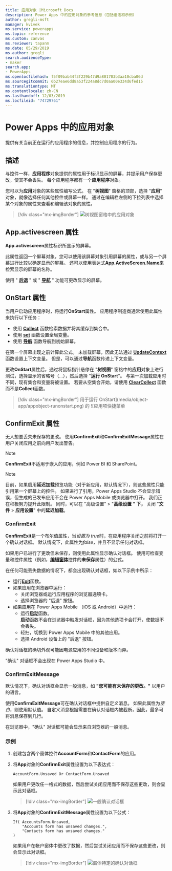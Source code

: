 ```yaml
---
title: 应用对象 |Microsoft Docs
description: Power Apps 中的应用对象的参考信息（包括语法和示例）
author: gregli-msft
manager: kvivek
ms.service: powerapps
ms.topic: reference
ms.custom: canvas
ms.reviewer: tapanm
ms.date: 05/29/2019
ms.author: gregli
search.audienceType:
- maker
search.app:
- PowerApps
ms.openlocfilehash: f5f09bab44f3f229b47d9a801703b3aa10cba06d
ms.sourcegitcommit: 6b27eae6dd8a53f224a8dc7d0aa00e334d6fed15
ms.translationtype: MT
ms.contentlocale: zh-CN
ms.lasthandoff: 12/03/2019
ms.locfileid: "74729761"
---
```

# <a name="app-object-in-power-apps"></a>Power Apps 中的应用对象

提供有关当前正在运行的应用程序的信息，并控制应用程序的行为。

## <a name="description"></a>描述

与控件一样，**应用程序**对象提供的属性用于标识显示的屏幕，并提示用户保存更改，使其不会丢失。 每个应用程序都有一个**应用程序**对象。

您可以为**应用**对象的某些属性编写公式。 在 "**树视图**" 窗格的顶部，选择 "**应用**" 对象，就像选择任何其他控件或屏幕一样。 通过在编辑栏左侧的下拉列表中选择某个对象的属性来查看和编辑该对象的属性。

> [!div class="mx-imgBorder"]
> ![树视图窗格中的应用对象](media/object-app/appobject.png)

## <a name="activescreen-property"></a>App.activescreen 属性

**App.activescreen**属性标识所显示的屏幕。

此属性返回一个屏幕对象，您可以使用该屏幕对象引用屏幕的属性，或与另一个屏幕进行比较以确定显示的屏幕。 还可以使用表达式**App.ActiveScreen.Name**来检索显示的屏幕的名称。

使用 " **[后退](function-navigate.md)** " 或 " **[导航](function-navigate.md)** " 功能可更改显示的屏幕。

## <a name="onstart-property"></a>OnStart 属性

当用户启动应用程序时，将运行**OnStart**属性。 应用程序制造商通常使用此属性来执行以下任务：

- 使用 **[Collect](function-clear-collect-clearcollect.md)** 函数检索数据并将其缓存到集合中。
- 使用 **[set](function-set.md)** 函数设置全局变量。
- 使用 **[导航](function-navigate.md)** 函数导航到初始屏幕。

在第一个屏幕出现之前计算此公式。 未加载屏幕，因此无法通过 **[UpdateContext](function-updatecontext.md)** 函数设置上下文变量。 但是，可以通过**导航**函数传递上下文变量。

更改**OnStart**属性后，通过将鼠标指针悬停在 "**树视图**" 窗格中的**应用**对象上进行测试，选择显示的省略号（...），然后选择 "**运行 OnStart**"。 与第一次加载应用时不同，现有集合和变量将被设置。 若要从空集合开始，请使用 **[ClearCollect](function-clear-collect-clearcollect.md)** 函数而不是**Collect**函数。

> [!div class="mx-imgBorder"]
> 用于运行 OnStart](media/object-app/appobject-runonstart.png) 的 ![应用项快捷菜单

## <a name="confirmexit-properties"></a>ConfirmExit 属性

无人想要丢失未保存的更改。 使用**ConfirmExit**和**ConfirmExitMessage**属性在用户关闭应用之前向用户发出警告。

> [!NOTE]
> **ConfirmExit**不适用于嵌入的应用，例如 Power BI 和 SharePoint。

> [!NOTE]
> 目前，如果启用**延迟加载**预览功能（对于新应用，默认情况下），则这些属性只能引用第一个屏幕上的控件。 如果进行了引用，Power Apps Studio 不会显示错误，但生成的已发布应用不会在 Power Apps Mobile 或浏览器中打开。 我们正在积极努力提升此限制。 同时，可以在 "高级设置" > "**高级设置** **" 下，** 关闭 "**文件** > **应用设置**" 中的**延迟加载**。

### <a name="confirmexit"></a>ConfirmExit

**ConfirmExit**是一个布尔值属性，当*设置为 true*时，在应用程序关闭之前将打开一个确认对话框。 默认情况下，此属性为*false*，并且不显示任何对话框。

如果用户已进行了更改但未保存，则使用此属性显示确认对话框。 使用可检查变量和控件属性（例如，[**编辑窗体**](../controls/control-form-detail.md)控件的**未保存**属性）的公式。

在任何可能丢失数据的情况下，都会出现确认对话框，如以下示例中所示：

- 运行[**Exit**](function-exit.md)函数。
- 如果应用在浏览器中运行：
  - 关闭浏览器或运行应用程序的浏览器选项卡。
  - 选择浏览器的 "后退" 按钮。
- 如果应用在 Power Apps Mobile （iOS 或 Android）中运行：
  - 运行[**启动**](function-param.md)函数。<br>**启动**函数不会在浏览器中触发对话框，因为其他选项卡会打开，使数据不会丢失。
  - 轻扫，切换到 Power Apps Mobile 中的其他应用。
  - 选择 Android 设备上的 "后退" 按钮。

确认对话框的确切外观可能因电源应用的不同设备和版本而异。

"确认" 对话框不会出现在 Power Apps Studio 中。

### <a name="confirmexitmessage"></a>ConfirmExitMessage

默认情况下，确认对话框会显示一般消息，如 **"您可能有未保存的更改。"** 以用户的语言。

使用**ConfirmExitMessage**可在确认对话框中提供自定义消息。 如果此属性为*空白*，则使用默认值。 自定义消息根据需要在确认对话框内被截断，因此，最多可将消息保存到几行。

在浏览器中，"确认" 对话框可能会显示来自浏览器的一般消息。

### <a name="example"></a>示例

1. 创建包含两个窗体控件**AccountForm**和**ContactForm**的应用。

1. 将**App**对象的**ConfirmExit**属性设置为以下表达式：

    ```powerapps-dot
    AccountForm.Unsaved Or ContactForm.Unsaved
    ```

    如果用户更改任一格式的数据，然后尝试关闭应用而不保存这些更改，则会显示此对话框。

    > [!div class="mx-imgBorder"]
    > ![一般确认对话框](media/object-app/confirm-native.png)

1. 将**App**对象的**ConfirmExitMessage**属性设置为以下公式：

    ```powerapps-dot
    If( AccountsForm.Unsaved,
        "Accounts form has unsaved changes.",
        "Contacts form has unsaved changes."
    )
    ```

    如果用户在帐户窗体中更改了数据，然后尝试关闭应用而不保存这些更改，则会显示此对话框。

    > [!div class="mx-imgBorder"]
    > ![窗体特定的确认对话框](media/object-app/confirm-native-custom.png)
